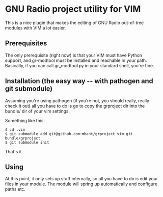GNU Radio project utility for VIM
=================================

This is a nice plugin that makes the editing of GNU Radio out-of-tree
modules with VIM a lot easier.


Prerequisites
-------------

The only prerequisite (right now) is that your VIM must have Python support,
and gr-modtool must be installed and reachable in your path.
Basically, if you can call gr\_modtool.py in your standard shell, you're fine.

Installation (the easy way -- with pathogen and git submodule)
--------------------------------------------------------------

Assuming you're using pathogen (if you're not, you should really, really
check it out) all you have to do is go to copy the grproject dir into
the bundle/ dir of your vim settings.

Something like this:

    $ cd .vim
    $ git submodule add git@github.com:mbant/grproject.vim.git bundle/grproject
    $ git submodule init

That's it.

Using
-----

At this point, it only sets up stuff internally, so all you have to do is
edit your files in your module. The module will spring up automatically and
configure paths etc.

